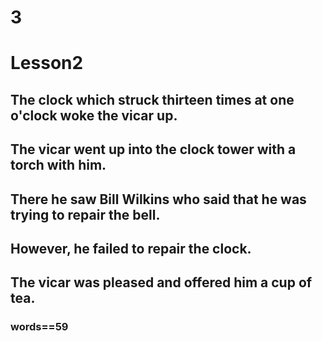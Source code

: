 # 3
# Lesson2
## The clock which struck thirteen times at one o'clock woke the vicar up.
## The vicar went up into the clock tower with a torch with him.
## There he saw Bill Wilkins who said that he was trying to repair the bell.
## However, he failed to repair the clock.
## The vicar was pleased and offered him a cup of tea.
### words==59